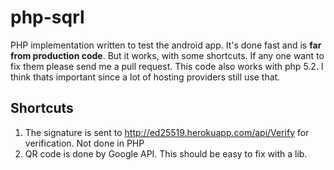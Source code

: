 php-sqrl
========

PHP implementation written to test the android app. It's done fast and is **far from production code**. But it works, with some shortcuts. If any one want to fix them please send me a pull request. This code also works with php 5.2. I think thats important since a lot of hosting providers still use that. 

## Shortcuts
1. The signature is sent to http://ed25519.herokuapp.com/api/Verify for verification. Not done in PHP
2. QR code is done by Google API. This should be easy to fix with a lib.
